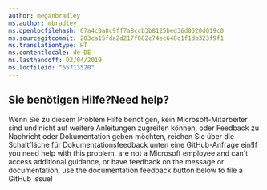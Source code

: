 ```yaml
---
author: meganbradley
ms.author: mbradley
ms.openlocfilehash: 67a4c0a8c9ff7a8ccb3b8125bed36d0520d019c0
ms.sourcegitcommit: 203ca15fda2d217f082c74ec648c1f1db323f9f1
ms.translationtype: HT
ms.contentlocale: de-DE
ms.lasthandoff: 02/04/2019
ms.locfileid: "55713520"
---
```

## <a name="need-help"></a><span data-ttu-id="cec81-101">Sie benötigen Hilfe?</span><span class="sxs-lookup"><span data-stu-id="cec81-101">Need help?</span></span>

<span data-ttu-id="cec81-102">Wenn Sie zu diesem Problem Hilfe benötigen, kein Microsoft-Mitarbeiter sind und nicht auf weitere Anleitungen zugreifen können, oder Feedback zu Nachricht oder Dokumentation geben möchten, reichen Sie über die Schaltfläche für Dokumentationsfeedback unten eine GitHub-Anfrage ein!</span><span class="sxs-lookup"><span data-stu-id="cec81-102">If you need help with this problem, are not a Microsoft employee and can't access additional guidance, or have feedback on the message or documentation, use the documentation feedback button below to file a GitHub issue!</span></span>